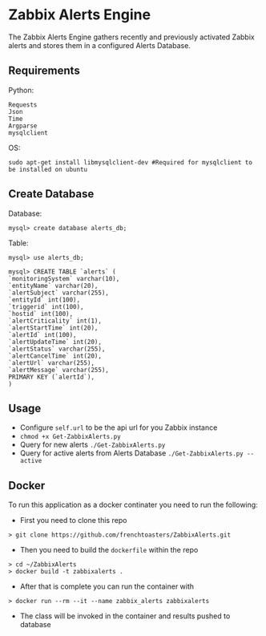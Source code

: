 # Zabbix Alerts Engine

The Zabbix Alerts Engine gathers recently and previously activated Zabbix alerts and stores them in a configured Alerts Database.

## Requirements

Python:

```
Requests
Json
Time
Argparse
mysqlclient
```

OS:

```
sudo apt-get install libmysqlclient-dev #Required for mysqlclient to be installed on ubuntu
```


## Create Database
Database:

```
mysql> create database alerts_db;
```

Table:

```
mysql> use alerts_db;

mysql> CREATE TABLE `alerts` (
`monitoringSystem` varchar(10),
`entityName` varchar(20),
`alertSubject` varchar(255),
`entityId` int(100),
`triggerid` int(100),
`hostid` int(100),
`alertCriticality` int(1),
`alertStartTime` int(20),
`alertId` int(100),
`alertUpdateTime` int(20),
`alertStatus` varchar(255),
`alertCancelTime` int(20),
`alertUrl` varchar(255),
`alertMessage` varchar(255),
PRIMARY KEY (`alertId`),
)
```

## Usage

* Configure `self.url` to be the api url for you Zabbix instance
* `chmod +x Get-ZabbixAlerts.py`
* Query for new alerts `./Get-ZabbixAlerts.py`
* Query for active alerts from Alerts Database `./Get-ZabbixAlerts.py --active`

## Docker

To run this application as a docker continater you need to run the following:

* First you need to clone this repo

```
> git clone https://github.com/frenchtoasters/ZabbixAlerts.git
```

* Then you need to build the `dockerfile` within the repo

```
> cd ~/ZabbixAlerts
> docker build -t zabbixalerts .
```

* After that is complete you can run the container with

```
> docker run --rm --it --name zabbix_alerts zabbixalerts
```

* The class will be invoked in the container and results pushed to database 
